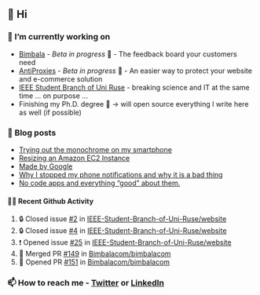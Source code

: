 ## 👋 Hi

### 🔭 I’m currently working on
- [Bimbala](https://bimbala.com/) - *Beta in progress* 🚀 - The feedback board your customers need
- [AntiProxies](https://antiproxies.com/) - *Beta in progress* 🚀 -  An easier way to protect your website and e-commerce solution
- [IEEE Student Branch of Uni Ruse](https://github.com/IEEE-Student-Branch-of-Uni-Ruse) - breaking science and IT at the same time ... on purpose ...
- Finishing my Ph.D. degree 🤔 -> will open source everything I write here as well (if possible)

### 📖 Blog posts
<!-- BLOG-POST-LIST:START -->
- [Trying out the monochrome on my smartphone](https://mrgkanev.eu/posts/trying-out-the-monochrome-on-my-smartphone/)
- [Resizing an Amazon EC2 Instance](https://mrgkanev.eu/posts/resizing-an-amazon-ec2-instance/)
- [Made by Google](https://mrgkanev.eu/posts/made-by-google/)
- [Why I stopped my phone notifications and why it is a bad thing](https://mrgkanev.eu/posts/why-i-stopped-my-phone-notifications-and-why-it-is-a-bad-thing/)
- [No code apps and everything “good” about them.](https://mrgkanev.eu/posts/no-code-apps-and-everything-good-about-them/)
<!-- BLOG-POST-LIST:END -->

#### 🧑‍💻 Recent Github Activity

<!--START_SECTION:activity-->
1. 🔒 Closed issue [#2](https://github.com/IEEE-Student-Branch-of-Uni-Ruse/website/issues/2) in [IEEE-Student-Branch-of-Uni-Ruse/website](https://github.com/IEEE-Student-Branch-of-Uni-Ruse/website)
2. 🔒 Closed issue [#4](https://github.com/IEEE-Student-Branch-of-Uni-Ruse/website/issues/4) in [IEEE-Student-Branch-of-Uni-Ruse/website](https://github.com/IEEE-Student-Branch-of-Uni-Ruse/website)
3. ❗ Opened issue [#25](https://github.com/IEEE-Student-Branch-of-Uni-Ruse/website/issues/25) in [IEEE-Student-Branch-of-Uni-Ruse/website](https://github.com/IEEE-Student-Branch-of-Uni-Ruse/website)
4. 🎉 Merged PR [#149](https://github.com/Bimbalacom/bimbalacom/pull/149) in [Bimbalacom/bimbalacom](https://github.com/Bimbalacom/bimbalacom)
5. 💪 Opened PR [#151](https://github.com/Bimbalacom/bimbalacom/pull/151) in [Bimbalacom/bimbalacom](https://github.com/Bimbalacom/bimbalacom)
<!--END_SECTION:activity-->


### 📫 How to reach me - [Twitter](https://twitter.com/mrgkanev) or [LinkedIn](https://www.linkedin.com/in/mrgkanev) 
